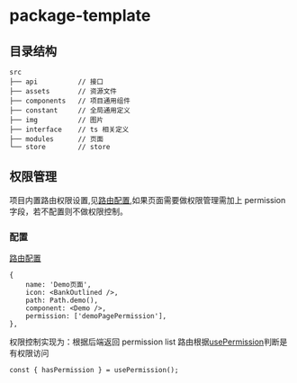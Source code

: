 # package-template

## 目录结构

```
src
├── api          // 接口
├── assets       // 资源文件
├── components   // 项目通用组件
├── constant     // 全局通用定义
├── img          // 图片
├── interface    // ts 相关定义
├── modules      // 页面
└── store        // store

```

## 权限管理

项目内置路由权限设置,见[路由配置](./src/routes.tsx),如果页面需要做权限管理需加上 permission 字段，若不配置则不做权限控制。

### 配置

[路由配置](./src/routes.tsx)

```tsx
{
    name: 'Demo页面',
    icon: <BankOutlined />,
    path: Path.demo(),
    component: <Demo />,
    permission: ['demoPagePermission'],
},
```

权限控制实现为：根据后端返回 permission list 路由根据[usePermission](./src/store/user.ts)判断是有权限访问

```tsx
const { hasPermission } = usePermission();
```
